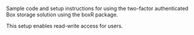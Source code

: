 Sample code and setup instructions for using the two-factor authenticated Box storage solution using the boxR package.

This setup enables read-write access for users.
